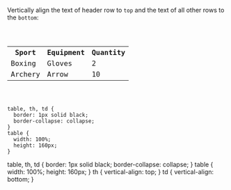 Vertically align the text of header
row to `top` and the text of all
other rows to the `bottom`:

<Editor lang="css" type="exercise">
<code>
<panel lang="html">
<table>
  <tr>
    <th>Sport</th>
    <th>Equipment</th>
    <th>Quantity</th>
  </tr>
  <tr>
    <td>Boxing</td>
    <td>Gloves</td>
    <td>2</td>
  </tr>
  <tr>
    <td>Archery</td>
    <td>Arrow</td>
    <td>10</td>
  </tr>
</table>
</panel>
<panel lang="css">
table, th, td {
  border: 1px solid black;
  border-collapse: collapse;
}
table {
  width: 100%;
  height: 160px;
}
</panel>
</code>

<solution>
table, th, td {
  border: 1px solid black;
  border-collapse: collapse;
}
table {
  width: 100%;
  height: 160px;
}
th {
  vertical-align: top;
}
td {
  vertical-align: bottom;
}
</solution>
</Editor>